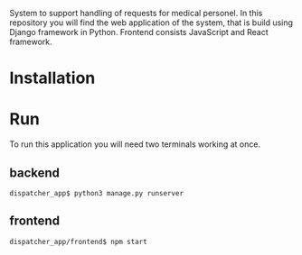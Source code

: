 System to support handling of requests for medical personel. In this repository you will find the web application of the system, that is build using Django framework in Python. Frontend consists JavaScript and React framework. 

# Installation


# Run
To run this application you will need two terminals working at once. 

## backend

`dispatcher_app$ python3 manage.py runserver`

## frontend

`dispatcher_app/frontend$ npm start`
